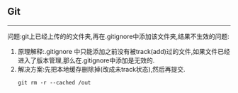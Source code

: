 ## Git

---
问题:git上已经上传的的文件夹,再在.gitignore中添加该文件夹,结果不生效的问题:

1. 原理解释:.gitignore 中只能添加之前没有被track(add)过的文件,如果文件已经进入了版本管理,那么在.gitignore中添加是无效的.
2. 解决方案:先把本地缓存删除掉(改成未track状态),然后再提交.
   ```
   git rm -r --cached /out
   ```